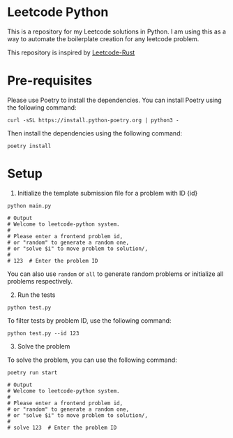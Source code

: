 # Leetcode Python

This is a repository for my Leetcode solutions in Python. I am using this as a way to automate the boilerplate creation for any leetcode problem.

This repository is inspired by [Leetcode-Rust](https://github.com/aylei/leetcode-rust/tree/master)

# Pre-requisites

Please use Poetry to install the dependencies. You can install Poetry using the following command:

```shell
curl -sSL https://install.python-poetry.org | python3 -
```

Then install the dependencies using the following command:

```shell
poetry install
```

# Setup

1. Initialize the template submission file for a problem with ID {id}

```shell
python main.py

# Output
# Welcome to leetcode-python system.
#
# Please enter a frontend problem id,
# or "random" to generate a random one,
# or "solve $i" to move problem to solution/,
#
# 123  # Enter the problem ID
```

You can also use `random` or `all` to generate random problems or initialize all problems respectively.

2. Run the tests

```shell
python test.py
```

To filter tests by problem ID, use the following command:

```shell
python test.py --id 123
```

3. Solve the problem

To solve the problem, you can use the following command:

```shell
poetry run start

# Output
# Welcome to leetcode-python system.
#
# Please enter a frontend problem id,
# or "random" to generate a random one,
# or "solve $i" to move problem to solution/,
#
# solve 123  # Enter the problem ID
```
